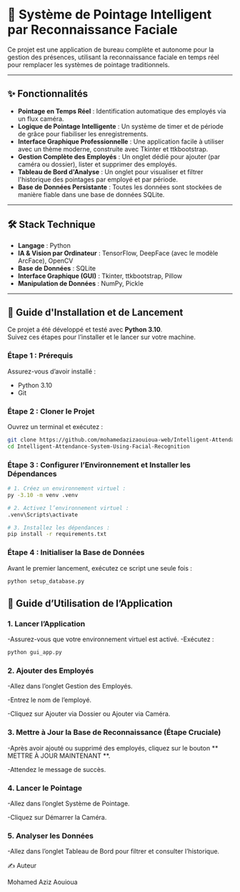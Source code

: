 # 🎯 Système de Pointage Intelligent par Reconnaissance Faciale

Ce projet est une application de bureau complète et autonome pour la gestion des présences, utilisant la reconnaissance faciale en temps réel pour remplacer les systèmes de pointage traditionnels.

---

## ✨ Fonctionnalités

- **Pointage en Temps Réel** : Identification automatique des employés via un flux caméra.  
- **Logique de Pointage Intelligente** : Un système de timer et de période de grâce pour fiabiliser les enregistrements.  
- **Interface Graphique Professionnelle** : Une application facile à utiliser avec un thème moderne, construite avec Tkinter et ttkbootstrap.  
- **Gestion Complète des Employés** : Un onglet dédié pour ajouter (par caméra ou dossier), lister et supprimer des employés.  
- **Tableau de Bord d'Analyse** : Un onglet pour visualiser et filtrer l'historique des pointages par employé et par période.  
- **Base de Données Persistante** : Toutes les données sont stockées de manière fiable dans une base de données SQLite.  

---

## 🛠️ Stack Technique

- **Langage** : Python  
- **IA & Vision par Ordinateur** : TensorFlow, DeepFace (avec le modèle ArcFace), OpenCV  
- **Base de Données** : SQLite  
- **Interface Graphique (GUI)** : Tkinter, ttkbootstrap, Pillow  
- **Manipulation de Données** : NumPy, Pickle  

---

## 🚀 Guide d'Installation et de Lancement

Ce projet a été développé et testé avec **Python 3.10**.  
Suivez ces étapes pour l’installer et le lancer sur votre machine.

### Étape 1 : Prérequis

Assurez-vous d’avoir installé :

- Python 3.10  
- Git  

### Étape 2 : Cloner le Projet

Ouvrez un terminal et exécutez :

```bash
git clone https://github.com/mohamedazizaouioua-web/Intelligent-Attendance-System-Using-Facial-Recognition.git
cd Intelligent-Attendance-System-Using-Facial-Recognition
```

### Étape 3 : Configurer l’Environnement et Installer les Dépendances

```bash
# 1. Créez un environnement virtuel :
py -3.10 -m venv .venv

# 2. Activez l’environnement virtuel :
.venv\Scripts\activate

# 3. Installez les dépendances :
pip install -r requirements.txt
```

### Étape 4 : Initialiser la Base de Données 

Avant le premier lancement, exécutez ce script une seule fois :

```bash
python setup_database.py
```

## 📖 Guide d’Utilisation de l’Application 

### 1. Lancer l’Application

-Assurez-vous que votre environnement virtuel est activé.
-Exécutez :

```bash
python gui_app.py
```

### 2. Ajouter des Employés 

-Allez dans l’onglet Gestion des Employés.

-Entrez le nom de l’employé.

-Cliquez sur Ajouter via Dossier ou Ajouter via Caméra.

### 3. Mettre à Jour la Base de Reconnaissance (Étape Cruciale)

-Après avoir ajouté ou supprimé des employés, cliquez sur le bouton **  METTRE À JOUR MAINTENANT **.

-Attendez le message de succès.

### 4. Lancer le Pointage 

-Allez dans l’onglet Système de Pointage.

-Cliquez sur Démarrer la Caméra.

### 5. Analyser les Données

-Allez dans l’onglet Tableau de Bord pour filtrer et consulter l’historique.

✍️ Auteur

Mohamed Aziz Aouioua
